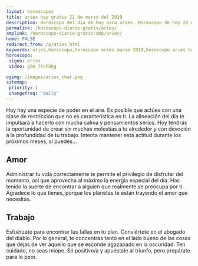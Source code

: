 ```yaml
---
layout: horoscopos
title: aries hoy gratis 22 de marzo del 2019 
description: Horóscopo del dia de hoy para aries. Horoscopo de hoy 22 de marzo del 2019. Las predicciones de amor, trabajo, vida personal gratis.
permalink: /horoscopo-diario-gratis/aries/
amplink: /horoscopo-diario-gratis/amp/aries/
home: FALSE
redirect_from: /p/aries.html
keywords: aries,horoscopo,horoscopo aries marzo 2019,horoscopo aries hoy,tarot aries marzo 2019,horoscopo aries,tarot aries hoy,horoscopo de hoy,horoscopo diario,tarot del amor,horoscopo de hoy aries,horoscopo diario del tarot, Horoscopo de hoy aries 22 de marzo del 2019,horóscopo del día,signos zodiacales 2019, el horoscopo de hoy
horoscopo:
 signo: aries
 video: gSH_7tcFOKg

ogimg: /images/aries_char.png
sitemap:
 priority: 1
 changefreq: 'daily'
---
```



Hoy hay una especie de poder en el aire. Es posible que actúes con una clase de restricción que no es característica en ti. La alineación del día te impulsará a hacerlo con mucha calma y pensamientos serios. Hoy tendrás la oportunidad de crear sin muchas molestias a tu alrededor y con devoción a la profundidad de tu trabajo. Intenta mantener esta actitud durante los próximos meses, si puedes…

## Amor

Administrar tu vida correctamente te permite el privilegio de disfrutar del momento, así que aprovecha al máximo la energía especial del día. Has tenido la suerte de encontrar a alguien que realmente se preocupa por ti. Agradece lo que tienes, porque los planetas te están trayendo el amor que necesitas.

## Trabajo

Esfuérzate para encontrar las fallas en tu plan. Conviértete en el abogado del diablo. Por lo general, te concentras tanto en el lado bueno de las cosas que dejas de ver aquello que se esconde agazapado en la oscuridad. Ten cuidado, no seas miope. Sé positivo/a y apuéstale al triunfo, pero prepárate para lo peor.